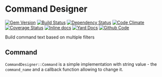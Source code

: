# Command Designer

[![Gem Version](https://badge.fury.io/rb/command-designer.png)](https://rubygems.org/gems/command-designer)
[![Build Status](https://secure.travis-ci.org/remote-exec/command-designer.png?branch=master)](https://travis-ci.org/remote-exec/command-designer)
[![Dependency Status](https://gemnasium.com/remote-exec/command-designer.png)](https://gemnasium.com/remote-exec/command-designer)
[![Code Climate](https://codeclimate.com/github/remote-exec/command-designer.png)](https://codeclimate.com/github/remote-exec/command-designer)
[![Coverage Status](https://img.shields.io/coveralls/remote-exec/command-designer.svg)](https://coveralls.io/r/remote-exec/command-designer?branch=master)
[![Inline docs](http://inch-ci.org/github/remote-exec/command-designer.png)](http://inch-ci.org/github/remote-exec/command-designer)
[![Yard Docs](http://img.shields.io/badge/yard-docs-blue.svg)](http://rubydoc.info/github/remote-exec/command-designer/master/frames)
[![Github Code](http://img.shields.io/badge/github-code-blue.svg)](https://github.com/remote-exec/command-designer)

Build command text based on multiple filters

## Command

`CommandDesigner::Command` is a simple implementation with string value -
the `command_name` and a callback function allowing to change it.

